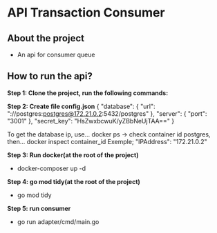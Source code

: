 # API Transaction Consumer

## About the project

- An api for consumer queue

## How to run the api?

**Step 1: Clone the project, run the following commands:**

**Step 2: Create file config.json**
{
  "database": {
    "url": "://postgres:postgres@172.21.0.2:5432/postgres"
  },
  "server": {
    "port": "3001"
  },
  "secret_key": "HsZwxbcwuK/yZBbNeUjTAA=="
}

To get the database ip, use...
docker ps -> check container id postgres, then...
docker inspect container_id
Exemple; "IPAddress": "172.21.0.2"

**Step 3: Run docker(at the root of the project)**
- docker-composer up -d

**Step 4: go mod tidy(at the root of the project)**
- go mod tidy

**Step 5: run consumer**
- go run adapter/cmd/main.go